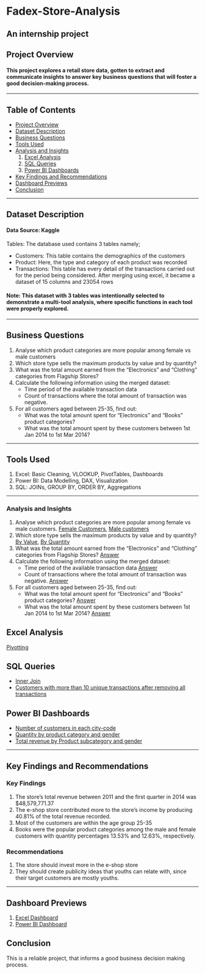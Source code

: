 # Fadex-Store-Analysis
An internship project
---
## Project Overview
#### This project explores a retail store data, gotten to extract and communicate insights to answer key business questions that will foster a good decision-making process.
---
## Table of Contents
+ [Project Overview](#project-overview)
+ [Dataset Description](#dataset-description)
+ [Business Questions](#business-questions)
+ [Tools Used](#tools-used)
+ [Analysis and Insights](#analysis-and-insights)
  1. [Excel Analysis](#excel-analysis)
  2. [SQL Queries](#sql-queries)
  3. [Power BI Dashboards](#power-bi-dashboards)
+ [Key Findings and Recommendations](#key-findings-and-recommendations)
+ [Dashboard Previews](#dashboard-previews)
+ [Conclusion](#conclusion)
---
## Dataset Description
#### Data Source: Kaggle 

Tables: The database used contains 3 tables namely;
+ Customers: This table contains the demographics of the customers
+ Product: Here, the type and category of each product was recorded
+ Transactions: This table has every detail of the transactions carried out for the period being considered.
After merging using excel, it became a dataset of 15 columns and 23054 rows

#### Note: This dataset with 3 tables was intentionally selected to demonstrate a multi-tool analysis, where specific functions in each tool were properly explored.
---
## Business Questions
1. Analyse which product categories are more popular among female vs male customers
2. Which store type sells the maximum products by value and by quantity?
3. What was the total amount earned from the “Electronics” and “Clothing” categories from Flagship Stores?
4. Calculate the following information using the merged dataset:
   + Time period of the available transaction data
   + Count of transactions where the total amount of transaction was negative.
5. For all customers aged between 25-35, find out:
   + What was the total amount spent for “Electronics” and “Books” product categories?
   + What was the total amount spent by these customers between 1st Jan 2014 to 1st Mar 2014?
---
## Tools Used
1. Excel: Basic Cleaning, VLOOKUP, PivotTables, Dashboards
2. Power BI: Data Modelling, DAX, Visualization
3. SQL: JOINs, GROUP BY, ORDER BY, Aggregations
---
### Analysis and Insights
1. Analyse which product categories are more popular among female vs male customers. [Female Customers](https://ibb.co/zhSXK0gv), [Male customers](https://ibb.co/NgH0c2sJ)
2. Which store type sells the maximum products by value and by quantity? [By Value](https://ibb.co/DfMcQH5b), [By Quantity](https://ibb.co/gMpj9r7c)
3. What was the total amount earned from the “Electronics” and “Clothing” categories from Flagship Stores? [Answer](https://ibb.co/bjKr9SB7)
4. Calculate the following information using the merged dataset:
   + Time period of the available transaction data [Answer](https://ibb.co/Cs38VqVS)
   + Count of transactions where the total amount of transaction was negative. [Answer](https://ibb.co/ZRm4yBFC)
5. For all customers aged between 25-35, find out:
   + What was the total amount spent for “Electronics” and “Books” product categories? [Answer](https://ibb.co/twk3bY7Y)
   + What was the total amount spent by these customers between 1st Jan 2014 to 1st Mar 2014? [Answer](https://ibb.co/5Ht02Q8)

## Excel Analysis
[Pivotting](https://ibb.co/xK5MYzpD)
## SQL Queries
+ [Inner Join](https://ibb.co/XZQQc8Bq)
+ [Customers with more than 10 unique transactions after removing all transactions](https://ibb.co/SwCn6VLD)
## Power BI Dashboards
+ [Number of customers in each city-code](https://ibb.co/MxQGK7FM)
+ [Quantity by product category and gender](https://ibb.co/Q7PGSmSF)
+ [Total revenue by Product subcategory and gender](https://ibb.co/PH9Z6Fs)
---
## Key Findings and Recommendations
### Key Findings
1. The store’s total revenue between 2011 and the first quarter in 2014 was $48,579,771.37
2. The e-shop store contributed more to the store’s income by producing 40.81% of the total revenue recorded.
3. Most of the customers are within the age group 25-35
4. Books were the popular product categories among the male and female customers with quantity percentages 13.53% and 12.63%, respectively.
### Recommendations
1. The store should invest more in the e-shop store
2. They should create publicity ideas that youths can relate with, since their target customers are mostly youths.
---
## Dashboard Previews
1. [Excel Dashboard](https://ibb.co/rGxKFrRm)
2. [Power BI Dashboard](https://ibb.co/3Y7tNZ6W)



## Conclusion
This is a reliable project, that informs a good business decision making process.
